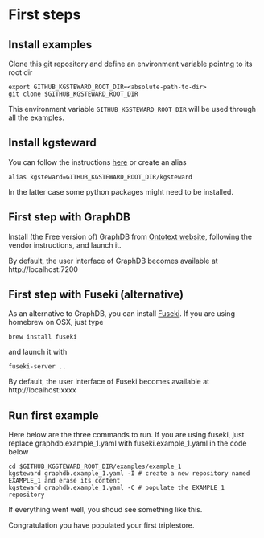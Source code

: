 # First steps

## Install examples

Clone this git repository and define an environment variable pointng to its root dir 

```{bash}
export GITHUB_KGSTEWARD_ROOT_DIR=<absolute-path-to-dir>
git clone $GITHUB_KGSTEWARD_ROOT_DIR
```
This environment variable `GITHUB_KGSTEWARD_ROOT_DIR` will be used through all the examples.

## Install kgsteward

You can follow the instructions [here](https://github.com/sib-swiss/kgsteward) or
create an alias 

```{bash}
alias kgsteward=GITHUB_KGSTEWARD_ROOT_DIR/kgsteward
```
In the latter case some python packages might need to be installed. 

## First step with GraphDB

Install (the Free version of) GraphDB from [Ontotext website](https://www.ontotext.com/products/graphdb/download/?ref=menu), following the vendor instructions, and launch it. 

By default, the user interface of GraphDB becomes available at http://localhost:7200

## First step with Fuseki (alternative)

As an alternative to GraphDB, you can install [Fuseki](https://jena.apache.org/documentation/fuseki2). If you are using homebrew on OSX, just type

```{bash}
brew install fuseki
```
and launch it with

```{bash}
fuseki-server ..
```
By default, the user interface of Fuseki becomes available at http://localhost:xxxx


## Run first example

Here below are the three commands to run. If you are using fuseki, just replace graphdb.example_1.yaml with fuseki.example_1.yaml in the code below

```{bash}
cd $GITHUB_KGSTEWARD_ROOT_DIR/examples/example_1
kgsteward graphdb.example_1.yaml -I # create a new repository named EXAMPLE_1 and erase its content
kgsteward graphdb.example_1.yaml -C # populate the EXAMPLE_1 repository
```

If everything went well, you shoud see something like this.

Congratulation you have populated your first triplestore.











